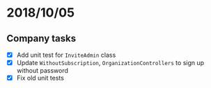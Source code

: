 # 2018/10/05

## Company tasks
- [x] Add unit test for `InviteAdmin` class
- [x] Update `WithoutSubscription`, `OrganizationControllers` to sign up without password
- [x] Fix old unit tests
